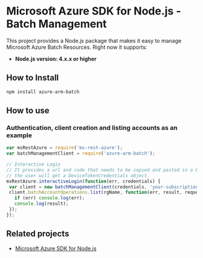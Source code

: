 # Microsoft Azure SDK for Node.js - Batch Management

This project provides a Node.js package that makes it easy to manage Microsoft Azure Batch Resources. Right now it supports:
- **Node.js version: 4.x.x or higher**

## How to Install

```bash
npm install azure-arm-batch
```

## How to use

### Authentication, client creation and listing accounts as an example

 ```javascript
 var msRestAzure = require('ms-rest-azure');
 var batchManagementClient = require('azure-arm-batch');

 // Interactive Login
 // It provides a url and code that needs to be copied and pasted in a browser and authenticated over there. If successful, 
 // the user will get a DeviceTokenCredentials object.
 msRestAzure.interactiveLogin(function(err, credentials) {
  var client = new batchManagementClient(credentials, 'your-subscription-id');
  client.batchAccountOperations.list(rgName, function(err, result, request, response) {
    if (err) console.log(err);
    console.log(result);
  });
 });
 ```

## Related projects

- [Microsoft Azure SDK for Node.js](https://github.com/Azure/azure-sdk-for-node)
